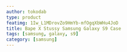 ```yaml
---
author: tokodab
type: product
featimg: 1Iw_L1MDrovZo9HmYb-mfOgqXbWHu4JoD
title: Bape X Stussy Samsung Galaxy S9 Case
tags: [samsung, galaxy, s9]
category: [samsung]
---
```

